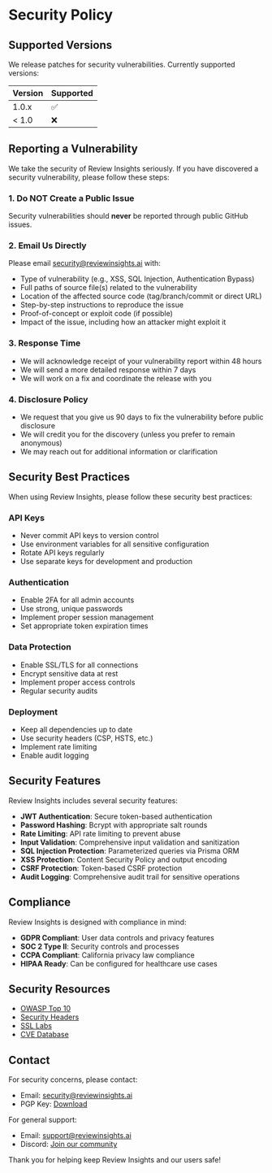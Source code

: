 # Security Policy

## Supported Versions

We release patches for security vulnerabilities. Currently supported versions:

| Version | Supported          |
| ------- | ------------------ |
| 1.0.x   | :white_check_mark: |
| < 1.0   | :x:                |

## Reporting a Vulnerability

We take the security of Review Insights seriously. If you have discovered a security vulnerability, please follow these steps:

### 1. Do NOT Create a Public Issue

Security vulnerabilities should **never** be reported through public GitHub issues.

### 2. Email Us Directly

Please email security@reviewinsights.ai with:

- Type of vulnerability (e.g., XSS, SQL Injection, Authentication Bypass)
- Full paths of source file(s) related to the vulnerability
- Location of the affected source code (tag/branch/commit or direct URL)
- Step-by-step instructions to reproduce the issue
- Proof-of-concept or exploit code (if possible)
- Impact of the issue, including how an attacker might exploit it

### 3. Response Time

- We will acknowledge receipt of your vulnerability report within 48 hours
- We will send a more detailed response within 7 days
- We will work on a fix and coordinate the release with you

### 4. Disclosure Policy

- We request that you give us 90 days to fix the vulnerability before public disclosure
- We will credit you for the discovery (unless you prefer to remain anonymous)
- We may reach out for additional information or clarification

## Security Best Practices

When using Review Insights, please follow these security best practices:

### API Keys
- Never commit API keys to version control
- Use environment variables for all sensitive configuration
- Rotate API keys regularly
- Use separate keys for development and production

### Authentication
- Enable 2FA for all admin accounts
- Use strong, unique passwords
- Implement proper session management
- Set appropriate token expiration times

### Data Protection
- Enable SSL/TLS for all connections
- Encrypt sensitive data at rest
- Implement proper access controls
- Regular security audits

### Deployment
- Keep all dependencies up to date
- Use security headers (CSP, HSTS, etc.)
- Implement rate limiting
- Enable audit logging

## Security Features

Review Insights includes several security features:

- **JWT Authentication**: Secure token-based authentication
- **Password Hashing**: Bcrypt with appropriate salt rounds
- **Rate Limiting**: API rate limiting to prevent abuse
- **Input Validation**: Comprehensive input validation and sanitization
- **SQL Injection Protection**: Parameterized queries via Prisma ORM
- **XSS Protection**: Content Security Policy and output encoding
- **CSRF Protection**: Token-based CSRF protection
- **Audit Logging**: Comprehensive audit trail for sensitive operations

## Compliance

Review Insights is designed with compliance in mind:

- **GDPR Compliant**: User data controls and privacy features
- **SOC 2 Type II**: Security controls and processes
- **CCPA Compliant**: California privacy law compliance
- **HIPAA Ready**: Can be configured for healthcare use cases

## Security Resources

- [OWASP Top 10](https://owasp.org/www-project-top-ten/)
- [Security Headers](https://securityheaders.com/)
- [SSL Labs](https://www.ssllabs.com/ssltest/)
- [CVE Database](https://cve.mitre.org/)

## Contact

For security concerns, please contact:
- Email: security@reviewinsights.ai
- PGP Key: [Download](https://reviewinsights.ai/pgp-key.asc)

For general support:
- Email: support@reviewinsights.ai
- Discord: [Join our community](https://discord.gg/reviewinsights)

Thank you for helping keep Review Insights and our users safe!